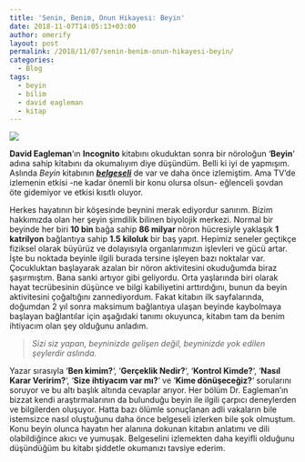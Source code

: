 ```yaml
---
title: 'Senin, Benim, Onun Hikayesi: Beyin'
date: 2018-11-07T14:05:13+03:00
author: omerify
layout: post
permalink: /2018/11/07/senin-benim-onun-hikayesi-beyin/
categories:
  - Blog
tags:
  - beyin
  - bilim
  - david eagleman
  - kitap
---
```


 ![](https://omerify.github.io/blog/assets/img/2021/01/david-eagleman-kitap-beyin-img_1866.jpg)

**David Eagleman**‘ın **Incognito** kitabını okuduktan sonra bir nöroloğun ‘**Beyin**‘ adına sahip kitabını da okumalıyım diye düşündüm. Belli ki iyi de yapmışım. Aslında _Beyin_ kitabının <a href="https://www.pbs.org/show/brain-david-eagleman/" target="_blank" rel="noreferrer noopener nofollow"><strong><em>belgeseli</em></strong></a> de var ve daha önce izlemiştim. Ama TV’de izlemenin etkisi -ne kadar önemli bir konu olursa olsun- eğlenceli şovdan öte gidemiyor ve etkisi kısıtlı oluyor.

Herkes hayatının bir köşesinde beynini merak ediyordur sanırım. Bizim hakkımızda olan her şeyin şimdilik bilinen biyolojik merkezi. Normal bir beyinde her biri **10 bin** bağa sahip **86 milyar** nöron hücresiyle yaklaşık **1 katrilyon** bağlantıya sahip **1.5 kiloluk** bir baş yapıt. Hepimiz seneler geçtikçe fiziksel olarak büyürüz ve dolayısıyla organlarımızın işlevleri ve gücü artar. İşte bu noktada beyinle ilgili burada tersine işleyen bazı noktalar var. Çocukluktan başlayarak azalan bir nöron aktivitesini okuduğumda biraz şaşırmıştım. Bana sanki artıyor gibi geliyordu. Orta yaşlarında biri olarak hayat tecrübesinin düşünce ve bilgi kabiliyetini arttırdığını, bunun da beyin aktivitesini çoğaltığını zannediyordum. Fakat kitabın ilk sayfalarında, doğumdan 2 yıl sonra maksimum bağlantıya ulaşan beyinde kaybolmaya başlayan bağlantılar için aşağıdaki tanımı okuyunca, kitabın tam da benim ihtiyacım olan şey olduğunu anladım.

<blockquote>
  <p>
    <em>Sizi siz yapan, beyninizde gelişen değil, beyninizde yok edilen şeylerdir aslında.</em>
  </p>
</blockquote>

Yazar sırasıyla ‘**Ben kimim?**‘, ‘**Gerçeklik Nedir?**‘, ‘**Kontrol Kimde?**‘, ‘**Nasıl Karar Veririm?**‘, ‘**Size ihtiyacım var mı?**‘ ve ‘**Kime dönüşeceğiz?**‘ sorularını soruyor ve bu altı başlık altında cevaplar arıyor. Her bölüm Dr. Eagleman’ın bizzat kendi araştırmalarının da bulunduğu beyin ile ilgili çarpıcı deneylerden ve bilgilerden oluşuyor. Hatta bazı ölümle sonuçlanan adli vakaların bile istemsizce nasıl oluştuğunu daha önce belgeseli izlerken bile şok olmuştum. Konu beyin olunca hayatın her alanına dokunan kitabın anlatımı ve dili olabildiğince akıcı ve yumuşak. Belgeselini izlemekten daha keyifli olduğunu düşündüğüm bu kitabı şiddetle okumanızı tavsiye ederim.
